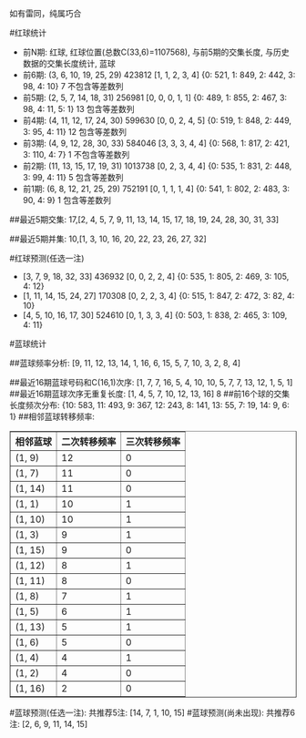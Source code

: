 <!-- 
.. title: 双色球2016028期(2016-03-13)数据分析报告
.. slug: slott-2016028-2016-03-13-report
.. date: 2016-03-14 08:00:00 UTC+08:00
.. tags: Lottery
.. link: 
.. description: 
.. type: text
-->

如有雷同，纯属巧合

<!-- TEASER_END-->

#红球统计

- 前N期: 红球, 红球位置(总数C(33,6)=1107568), 与前5期的交集长度, 与历史数据的交集长度统计, 蓝球
- 前6期: (3, 6, 10, 19, 25, 29) 423812 [1, 1, 2, 3, 4] {0: 521, 1: 849, 2: 442, 3: 98, 4: 10} 7 不包含等差数列
- 前5期: (2, 5, 7, 14, 18, 31) 256981 [0, 0, 0, 1, 1] {0: 489, 1: 855, 2: 467, 3: 98, 4: 11, 5: 1} 13 包含等差数列
- 前4期: (4, 11, 12, 17, 24, 30) 599630 [0, 0, 2, 4, 5] {0: 519, 1: 848, 2: 449, 3: 95, 4: 11} 12 包含等差数列
- 前3期: (4, 9, 12, 28, 30, 33) 584046 [3, 3, 3, 4, 4] {0: 568, 1: 817, 2: 421, 3: 110, 4: 7} 1 不包含等差数列
- 前2期: (11, 13, 15, 17, 19, 31) 1013738 [0, 2, 3, 4, 4] {0: 535, 1: 831, 2: 448, 3: 99, 4: 11} 5 包含等差数列
- 前1期: (6, 8, 12, 21, 25, 29) 752191 [0, 1, 1, 1, 4] {0: 541, 1: 802, 2: 483, 3: 90, 4: 9} 1 包含等差数列

##最近5期交集:
17,[2, 4, 5, 7, 9, 11, 13, 14, 15, 17, 18, 19, 24, 28, 30, 31, 33]

##最近5期并集:
10,[1, 3, 10, 16, 20, 22, 23, 26, 27, 32]

#红球预测(任选一注)

- [3, 7, 9, 18, 32, 33] 436932 [0, 0, 2, 2, 4] {0: 535, 1: 805, 2: 469, 3: 105, 4: 12}
- [1, 11, 14, 15, 24, 27] 170308 [0, 2, 2, 3, 4] {0: 515, 1: 847, 2: 472, 3: 82, 4: 10}
- [4, 5, 10, 16, 17, 30] 524610 [0, 1, 3, 3, 4] {0: 503, 1: 838, 2: 465, 3: 109, 4: 11}

#蓝球统计

##蓝球频率分析:
[9, 11, 12, 13, 14, 1, 16, 6, 15, 5, 7, 10, 3, 2, 8, 4]

##最近16期蓝球号码和C(16,1)次序:
 [1, 7, 7, 16, 5, 4, 10, 10, 5, 7, 7, 13, 12, 1, 5, 1]
##最近16期蓝球次序无重复长度:
 [1, 4, 5, 7, 10, 12, 13, 16] 8
##前16个球的交集长度频次分布:
{10: 583, 11: 493, 9: 367, 12: 243, 8: 141, 13: 55, 7: 19, 14: 9, 6: 1}
##相邻蓝球转移频率:
 <table border="1" class="table table-striped dataframe">
  <thead>
    <tr style="text-align: right;">
      <th>相邻蓝球</th>
      <th>二次转移频率</th>
      <th>三次转移频率</th>
    </tr>
  </thead>
  <tbody>
    <tr>
      <td>(1, 9)</td>
      <td>12</td>
      <td>0</td>
    </tr>
    <tr>
      <td>(1, 7)</td>
      <td>11</td>
      <td>0</td>
    </tr>
    <tr>
      <td>(1, 14)</td>
      <td>11</td>
      <td>0</td>
    </tr>
    <tr>
      <td>(1, 1)</td>
      <td>10</td>
      <td>1</td>
    </tr>
    <tr>
      <td>(1, 10)</td>
      <td>10</td>
      <td>1</td>
    </tr>
    <tr>
      <td>(1, 3)</td>
      <td>9</td>
      <td>1</td>
    </tr>
    <tr>
      <td>(1, 15)</td>
      <td>9</td>
      <td>0</td>
    </tr>
    <tr>
      <td>(1, 12)</td>
      <td>8</td>
      <td>1</td>
    </tr>
    <tr>
      <td>(1, 11)</td>
      <td>8</td>
      <td>0</td>
    </tr>
    <tr>
      <td>(1, 8)</td>
      <td>7</td>
      <td>1</td>
    </tr>
    <tr>
      <td>(1, 5)</td>
      <td>6</td>
      <td>1</td>
    </tr>
    <tr>
      <td>(1, 13)</td>
      <td>5</td>
      <td>1</td>
    </tr>
    <tr>
      <td>(1, 6)</td>
      <td>5</td>
      <td>0</td>
    </tr>
    <tr>
      <td>(1, 4)</td>
      <td>4</td>
      <td>1</td>
    </tr>
    <tr>
      <td>(1, 2)</td>
      <td>4</td>
      <td>0</td>
    </tr>
    <tr>
      <td>(1, 16)</td>
      <td>2</td>
      <td>0</td>
    </tr>
  </tbody>
</table>
#蓝球预测(任选一注):
共推荐5注: [14, 7, 1, 10, 15]
#蓝球预测(尚未出现):
共推荐6注: [2, 6, 9, 11, 14, 15]

